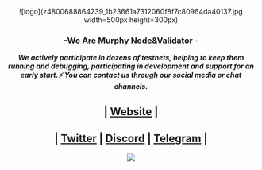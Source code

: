 <div align="center">

![logo](z4800688864239_1b23661a7312060f8f7c80964da40137.jpg width=500px height=300px)


### <div align="center">-We Are Murphy Node&Validator -</div>  

</div> 

***<ins><div align="center">We actively participate in dozens of testnets, helping to keep them running and debugging, participating in development and support for an early start.⚡ You can contact us through our social media or chat channels.</ins>*** 

## | [Website](https://corenode.team) |
## | [Twitter](https://twitter.com/corenodeHQ) | [Discord](https://discord.gg/w8kquFEkwR) | [Telegram](https://t.me/corenodechat) | 

</div>



<div align="center">
<img src="https://komarev.com/ghpvc/?username=Core-Node-Team&&style=flat-square" align="center" />
 
</div>
 <!--
<div align="center"><h1> MAINNET </h1></div>

<div align="center"><h1>Active Mainnets</h1>
<table>
  <tr>
    <td><a href="https://twitter.com/CelestiaOrg" target="_blank"><img style="margin: 10px" src="https://pbs.twimg.com/profile_images/1507017087725703183/xvGLsTjU_400x400.jpg" alt="React" height="100" /></a>  </td>
    <td><a href="https://github.com/Core-Node-Team/Testnet-TR/tree/main/Nibiru" target="_blank"><img style="margin: 10px" src="https://pbs.twimg.com/profile_images/1645802735164608515/vOPYwvDf_400x400.jpg" alt="Nibiru" height="100" /></a></td>
    <td><a href="https://github.com/Core-Node-Team/Testnet-TR/tree/main/Gitopia" target="_blank"><img style="margin: 10px" src="https://pbs.twimg.com/profile_images/1577660492662951939/4q1DV_mC_400x400.jpg" alt="Bootstrap" height="100" /></a>  </td>
  </tr>
  <tr>
    <td>Forta</td>
    <td>Kujira</td>
    <td>Humanode</td>
  </tr>
</table>
 
 <div align="center"><h1>Planned Mainnets</h1>
<table>
  <tr>
    <td><a href="https://twitter.com/CelestiaOrg" target="_blank"><img style="margin: 10px" src="https://pbs.twimg.com/profile_images/1299025554163871744/wNNzn8OT_400x400.jpg" alt="React" height="100" /></a>  </td>
    <td><a href="https://github.com/Core-Node-Team/Testnet-TR/tree/main/Nibiru" target="_blank"><img style="margin: 10px" src="https://pbs.twimg.com/profile_images/1527628502597521411/NPPJeSYq_400x400.jpg" alt="Nibiru" height="100" /></a></td>
  </tr>
  <tr>
    <td>Sarcophagus</td>
    <td>Goracle</td>
  </tr>
</table>
-->


